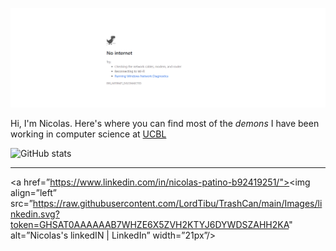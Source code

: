 ![alt text](https://github.com/LordTibu/TrashCan/blob/main/Images/nointernet.png?raw=true)


Hi, I'm Nicolas. Here's where you can find most of the *demons* I have been working in computer science at [UCBL](https://www.univ-lyon1.fr)

![GitHub stats](https://github-readme-stats.vercel.app/api?username=LordTibu&show_icons=true&hide_border=true&title_color=24292e&icon_color=30a14e)

---
<a href=”https://www.linkedin.com/in/nicolas-patino-b92419251/"><img align=”left” src=”https://raw.githubusercontent.com/LordTibu/TrashCan/main/Images/linkedin.svg?token=GHSAT0AAAAAAB7WHZE6X5ZVH2KTYJ6DYWDSZAHH2KA" alt=”Nicolas's linkedIN | LinkedIn” width=”21px”/> </a>

<!--
**LordTibu/LordTibu** is a ✨ _special_ ✨ repository because its `README.md` (this file) appears on your GitHub profile.

Here are some ideas to get you started:

- 🔭 I’m currently working on ...
- 🌱 I’m currently learning ...
- 👯 I’m looking to collaborate on ...
- 🤔 I’m looking for help with ...
- 💬 Ask me about ...
- 📫 How to reach me: ...
- 😄 Pronouns: ...
- ⚡ Fun fact: ...
-->
